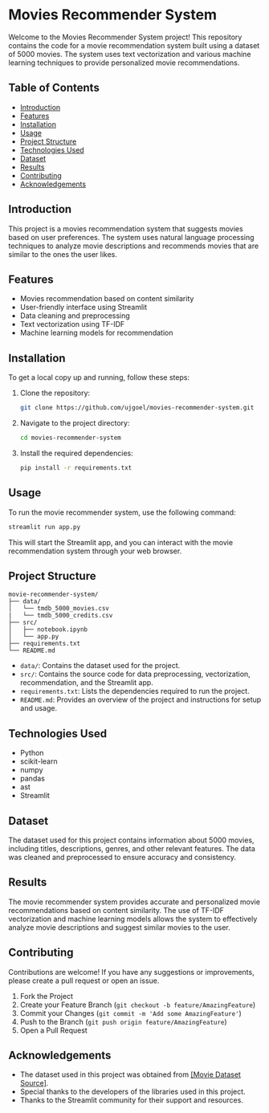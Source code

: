 # Movies Recommender System

Welcome to the Movies Recommender System project! This repository contains the code for a movie recommendation system built using a dataset of 5000 movies. The system uses text vectorization and various machine learning techniques to provide personalized movie recommendations.

## Table of Contents

- [Introduction](#introduction)
- [Features](#features)
- [Installation](#installation)
- [Usage](#usage)
- [Project Structure](#project-structure)
- [Technologies Used](#technologies-used)
- [Dataset](#dataset)
- [Results](#results)
- [Contributing](#contributing)
- [Acknowledgements](#acknowledgements)

## Introduction

This project is a movies recommendation system that suggests movies based on user preferences. The system uses natural language processing techniques to analyze movie descriptions and recommends movies that are similar to the ones the user likes.

## Features

- Movies recommendation based on content similarity
- User-friendly interface using Streamlit
- Data cleaning and preprocessing
- Text vectorization using TF-IDF
- Machine learning models for recommendation

## Installation

To get a local copy up and running, follow these steps:

1. Clone the repository:
    ```sh
    git clone https://github.com/ujgoel/movies-recommender-system.git
    ```
2. Navigate to the project directory:
    ```sh
    cd movies-recommender-system
    ```
3. Install the required dependencies:
    ```sh
    pip install -r requirements.txt
    ```

## Usage

To run the movie recommender system, use the following command:
```sh
streamlit run app.py
```

This will start the Streamlit app, and you can interact with the movie recommendation system through your web browser.

## Project Structure

```
movie-recommender-system/
├── data/
│   └── tmdb_5000_movies.csv
|   └── tmdb_5000_credits.csv
├── src/
│   ├── notebook.ipynb
│   └── app.py
├── requirements.txt
└── README.md
```

- `data/`: Contains the dataset used for the project.
- `src/`: Contains the source code for data preprocessing, vectorization, recommendation, and the Streamlit app.
- `requirements.txt`: Lists the dependencies required to run the project.
- `README.md`: Provides an overview of the project and instructions for setup and usage.

## Technologies Used

- Python
- scikit-learn
- numpy
- pandas
- ast
- Streamlit

## Dataset

The dataset used for this project contains information about 5000 movies, including titles, descriptions, genres, and other relevant features. The data was cleaned and preprocessed to ensure accuracy and consistency.

## Results

The movie recommender system provides accurate and personalized movie recommendations based on content similarity. The use of TF-IDF vectorization and machine learning models allows the system to effectively analyze movie descriptions and suggest similar movies to the user.

## Contributing

Contributions are welcome! If you have any suggestions or improvements, please create a pull request or open an issue.

1. Fork the Project
2. Create your Feature Branch (`git checkout -b feature/AmazingFeature`)
3. Commit your Changes (`git commit -m 'Add some AmazingFeature'`)
4. Push to the Branch (`git push origin feature/AmazingFeature`)
5. Open a Pull Request

## Acknowledgements

- The dataset used in this project was obtained from [[Movie Dataset Source]](https://www.kaggle.com/datasets/tmdb/tmdb-movie-metadata).
- Special thanks to the developers of the libraries used in this project.
- Thanks to the Streamlit community for their support and resources.
